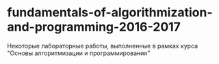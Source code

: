 # fundamentals-of-algorithmization-and-programming-2016-2017

Некоторые лабораторные работы, выполненные в рамках курса "Основы алгоритмизации и программирования"
